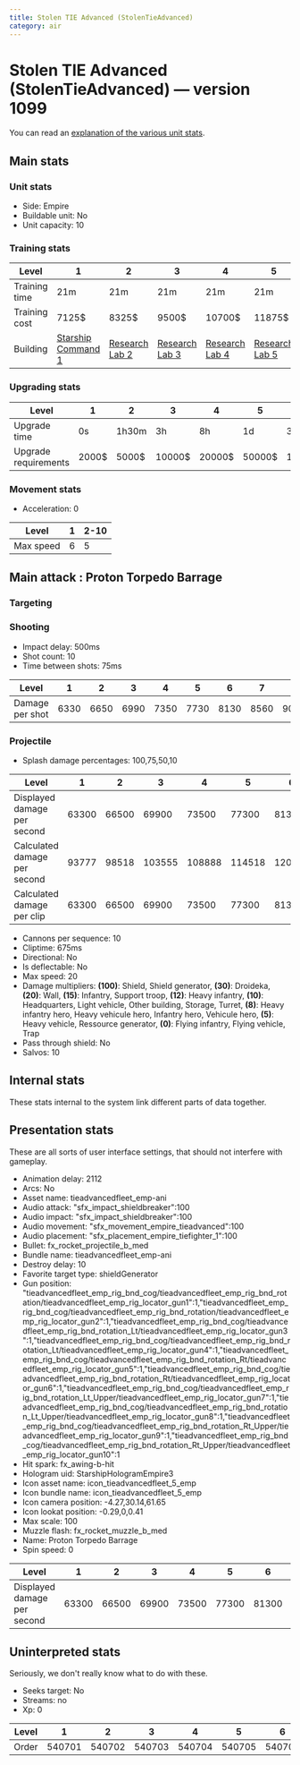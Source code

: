 ```yaml
---
title: Stolen TIE Advanced (StolenTieAdvanced)
category: air
---
```


# Stolen TIE Advanced (StolenTieAdvanced) — version 1099

You can read an [explanation  of the various unit stats](unitexplained.md).

## Main stats

### Unit stats

  * Side: Empire
  * Buildable unit: No
  * Unit capacity: 10

### Training stats

|Level        |1                                           |2                                     |3                                     |4                                     |5                                     |6                                     |7                                     |8                                     |9                                     |10                                     |
|-------------|--------------------------------------------|--------------------------------------|--------------------------------------|--------------------------------------|--------------------------------------|--------------------------------------|--------------------------------------|--------------------------------------|--------------------------------------|---------------------------------------|
|Training time|21m                                         |21m                                   |21m                                   |21m                                   |21m                                   |28m                                   |28m                                   |35m                                   |35m                                   |42m                                    |
|Training cost|7125$                                       |8325$                                 |9500$                                 |10700$                                |11875$                                |13075$                                |14250$                                |15450$                                |16625$                                |17825$                                 |
|Building     |[Starship Command 1](rebelFleetCommand.html)|[Research Lab 2](rebelOffenseLab.html)|[Research Lab 3](rebelOffenseLab.html)|[Research Lab 4](rebelOffenseLab.html)|[Research Lab 5](rebelOffenseLab.html)|[Research Lab 6](rebelOffenseLab.html)|[Research Lab 7](rebelOffenseLab.html)|[Research Lab 8](rebelOffenseLab.html)|[Research Lab 9](rebelOffenseLab.html)|[Research Lab 10](rebelOffenseLab.html)|


### Upgrading stats

|Level               |1    |2    |3     |4     |5     |6      |7      |8      |9       |10      |
|--------------------|-----|-----|------|------|------|-------|-------|-------|--------|--------|
|Upgrade time        |0s   |1h30m|3h    |8h    |1d    |3d     |5d     |1w     |1w3d    |2w      |
|Upgrade requirements|2000$|5000$|10000$|20000$|50000$|135000$|225000$|450000$|1500000$|2500000$|


### Movement stats

  * Acceleration: 0

|Level    |1|2-10|
|---------|-|----|
|Max speed|6|5   |


## Main attack : Proton Torpedo Barrage

### Targeting


### Shooting

  * Impact delay: 500ms
  * Shot count: 10
  * Time between shots: 75ms

|Level          |1   |2   |3   |4   |5   |6   |7   |8   |9   |10   |
|---------------|----|----|----|----|----|----|----|----|----|-----|
|Damage per shot|6330|6650|6990|7350|7730|8130|8560|9010|9490|10000|


### Projectile

  * Splash damage percentages: 100,75,50,10

|Level                       |1    |2    |3     |4     |5     |6     |7     |8     |9     |10    |
|----------------------------|-----|-----|------|------|------|------|------|------|------|------|
|Displayed damage per second |63300|66500|69900 |73500 |77300 |81300 |85600 |90100 |94900 |100000|
|Calculated damage per second|93777|98518|103555|108888|114518|120444|126814|133481|140592|148148|
|Calculated damage per clip  |63300|66500|69900 |73500 |77300 |81300 |85600 |90100 |94900 |100000|


  * Cannons per sequence: 10
  * Cliptime: 675ms
  * Directional: No
  * Is deflectable: No
  * Max speed: 20
  * Damage multipliers: **(100)**: Shield, Shield generator, **(30)**: Droideka, **(20)**: Wall, **(15)**: Infantry, Support troop, **(12)**: Heavy infantry, **(10)**: Headquarters, Light vehicle, Other building, Storage, Turret, **(8)**: Heavy infantry hero, Heavy vehicule hero, Infantry hero, Vehicule hero, **(5)**: Heavy vehicle, Ressource generator, **(0)**: Flying infantry, Flying vehicle, Trap
  * Pass through shield: No
  * Salvos: 10

## Internal stats

These stats internal to the system link different parts of data together.


## Presentation stats

These are all sorts of user interface settings, that should not interfere with gameplay.

  * Animation delay: 2112
  * Arcs: No
  * Asset name: tieadvancedfleet_emp-ani
  * Audio attack: "sfx_impact_shieldbreaker":100
  * Audio impact: "sfx_impact_shieldbreaker":100
  * Audio movement: "sfx_movement_empire_tieadvanced":100
  * Audio placement: "sfx_placement_empire_tiefighter_1":100
  * Bullet: fx_rocket_projectile_b_med
  * Bundle name: tieadvancedfleet_emp-ani
  * Destroy delay: 10
  * Favorite target type: shieldGenerator
  * Gun position: "tieadvancedfleet_emp_rig_bnd_cog/tieadvancedfleet_emp_rig_bnd_rotation/tieadvancedfleet_emp_rig_locator_gun1":1,"tieadvancedfleet_emp_rig_bnd_cog/tieadvancedfleet_emp_rig_bnd_rotation/tieadvancedfleet_emp_rig_locator_gun2":1,"tieadvancedfleet_emp_rig_bnd_cog/tieadvancedfleet_emp_rig_bnd_rotation_Lt/tieadvancedfleet_emp_rig_locator_gun3":1,"tieadvancedfleet_emp_rig_bnd_cog/tieadvancedfleet_emp_rig_bnd_rotation_Lt/tieadvancedfleet_emp_rig_locator_gun4":1,"tieadvancedfleet_emp_rig_bnd_cog/tieadvancedfleet_emp_rig_bnd_rotation_Rt/tieadvancedfleet_emp_rig_locator_gun5":1,"tieadvancedfleet_emp_rig_bnd_cog/tieadvancedfleet_emp_rig_bnd_rotation_Rt/tieadvancedfleet_emp_rig_locator_gun6":1,"tieadvancedfleet_emp_rig_bnd_cog/tieadvancedfleet_emp_rig_bnd_rotation_Lt_Upper/tieadvancedfleet_emp_rig_locator_gun7":1,"tieadvancedfleet_emp_rig_bnd_cog/tieadvancedfleet_emp_rig_bnd_rotation_Lt_Upper/tieadvancedfleet_emp_rig_locator_gun8":1,"tieadvancedfleet_emp_rig_bnd_cog/tieadvancedfleet_emp_rig_bnd_rotation_Rt_Upper/tieadvancedfleet_emp_rig_locator_gun9":1,"tieadvancedfleet_emp_rig_bnd_cog/tieadvancedfleet_emp_rig_bnd_rotation_Rt_Upper/tieadvancedfleet_emp_rig_locator_gun10":1
  * Hit spark: fx_awing-b-hit
  * Hologram uid: StarshipHologramEmpire3
  * Icon asset name: icon_tieadvancedfleet_5_emp
  * Icon bundle name: icon_tieadvancedfleet_5_emp
  * Icon camera position: -4.27,30.14,61.65
  * Icon lookat position: -0.29,0,0.41
  * Max scale: 100
  * Muzzle flash: fx_rocket_muzzle_b_med
  * Name: Proton Torpedo Barrage
  * Spin speed: 0

|Level                      |1    |2    |3    |4    |5    |6    |7    |8    |9    |10    |
|---------------------------|-----|-----|-----|-----|-----|-----|-----|-----|-----|------|
|Displayed damage per second|63300|66500|69900|73500|77300|81300|85600|90100|94900|100000|


## Uninterpreted stats

Seriously, we don't really know what to do with these.

  * Seeks target: No
  * Streams: no
  * Xp: 0

|Level|1     |2     |3     |4     |5     |6     |7     |8     |9     |10    |
|-----|------|------|------|------|------|------|------|------|------|------|
|Order|540701|540702|540703|540704|540705|540706|540707|540708|540709|540710|


